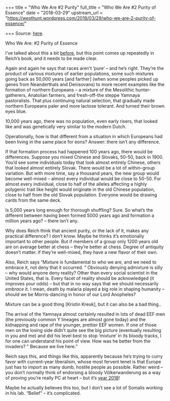 +++
title = "Who We Are #2 Purity"
full_title = "Who We Are #2 Purity of Essence"
date = "2018-03-29"
upstream_url = "https://westhunt.wordpress.com/2018/03/29/who-we-are-2-purity-of-essence/"

+++
Source: [here](https://westhunt.wordpress.com/2018/03/29/who-we-are-2-purity-of-essence/).

Who We Are: #2 Purity of Essence

I’ve talked about this a bit
[before](https://westhunt.wordpress.com/2018/03/01/la-raza/), but this
point comes up repeatedly in Reich’s book, and it needs to be made
clear.

Again and again he says that races aren’t ‘pure’ – and he’s right.
They’re the product of various mixtures of earlier populations, some
such mixtures going back as 50,000 years \[and farther\] (when some
peoples picked up genes from Neanderthals and Denisovans) to more recent
examples like the formation of northern Europeans – a mixture of the
Mesolithic hunter-gatherers, Anatolian farmers, and fresh-off-the steppe
Yamnaya pastoralists. That plus continuing natural selection, that
gradually made northern Europeans paler and more lactose tolerant. And
turned their brown eyes blue.

10,000 years ago, there was no population, even early risers, that
looked like and was genetically very similar to the modern Dutch.

Operationally, how is that different from a situation in which Europeans
had been living in the same place for eons? Answer: there isn’t any
difference.

If that formation process had happened 100 years ago, there would be
differences. Suppose you mixed Chinese and Slovaks, 50-50, back in 1900.
You’d see some individuals today that look almost entirely Chinese,
others that looked almost entirely Slovak. There would be a lot of
within-group variation. But with more time, say a thousand years, the
new group would become well-mixed – almost every individual would be
close to 50-50. For almost every individual, close to half of the
alleles affecting a highly polygenic trait like height would originate
in the old Chinese population, close to half from the old Slovak
population. Everyone would be drawing cards from the same deck.

Is 5,000 years long enough for thorough shuffling? Sure. So what’s the
different between having been formed 5000 years ago and formation a
million years ago? – there isn’t any.

Why does Reich think that ancient purity, or the lack of it, makes any
practical difference? I don’t know. Maybe he thinks it’s emotionally
important to other people. But if members of a group only 1200 years old
are on average better at chess – they’re better at chess. Degree of
antiquity doesn’t matter. if they’re well-mixed, they have a new flavor
of their own.

Also, Reich says “Mixture is fundamental to who we are, and we need to
embrace it, not deny that it occurred. ” Obviously denying admixture is
silly – why would anyone deny reality? Other than every social scientist
in the United States, that is. Every facet of reality should be
acknowledged (it improves your odds) – but that in no way says that we
should necessarily *embrace* it. I mean, death by malaria played a big
role in shaping humanity – should we be Morris-dancing in honor of our
Lord Anopheles?

Mixture can be a good thing \[Kristin Kreuk\], but it can also be a bad
thing..

The arrival of the Yamnaya almost certainly resulted in lots of dead EEF
men (the previously common Y lineages are almost gone today) and the
kidnapping and rape of the younger, prettier EEF women. If one of those
men on the losing side didn’t quite see the big picture (eventually
resulting in you and me) and did his level best to stop ‘mixture’ in its
bloody tracks, I for one can understand his point of view. How was he
better from the invaders? ” Because we live here.”

Reich says this, and things like this, apparently because he’s trying to
curry favor with current-year liberalism, whose most fervent tenet is
that Europe just has to import as many dumb, hostile people as possible.
Rather weird – you don’t normally think of endorsing a bloody
Völkerwanderung as a way of proving you’re really PC at heart – but it’s
[year
2018](https://www.amazon.com/gp/product/B001L12PLE/ref=as_li_qf_asin_il_tl?ie=UTF8&tag=the10000yeaex-20&creative=9325&linkCode=as2&creativeASIN=B001L12PLE&linkId=e92e67a6c447cb37da8d60cf7414e106)!

Maybe he actually believes this too, but I don’t see a lot of Somalis
working in his lab. “Belief” – it’s complicated.

